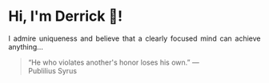 # Hi, I'm Derrick 👋!
<p align="justify">I admire uniqueness and believe that a clearly focused mind can achieve anything...</p> 
<!-- #quote-start -->
<blockquote>&ldquo;He who violates another's honor loses his own.&rdquo; &mdash; <footer>Publilius Syrus</footer></blockquote>
<!-- #quote-end -->
